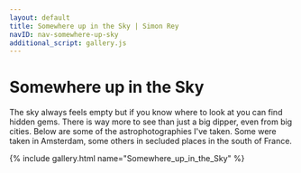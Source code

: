 ```yaml
---
layout: default
title: Somewhere up in the Sky | Simon Rey
navID: nav-somewhere-up-sky
additional_script: gallery.js
---
```


# Somewhere up in the Sky

The sky always feels empty but if you know where to look at you can find hidden gems.
There is way more to see than just a big dipper, even from big cities.
Below are some of the astrophotographies I've taken. Some were taken in Amsterdam,
some others in secluded places in the south of France.

{% include gallery.html name="Somewhere_up_in_the_Sky" %}